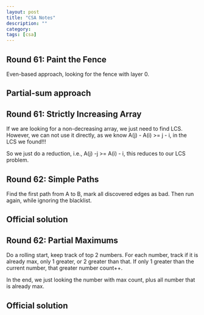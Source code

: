 ```yaml
---
layout: post
title: "CSA Notes" 
description: ""
category: 
tags: [csa]
---
```


Round 61: Paint the Fence
----------
Even-based approach, looking for the fence with layer 0.

Partial-sum approach
-----------

Round 61: Strictly Increasing Array
----------
If we are looking for a non-decreasing array, we just need to find LCS. However, we can not use it directly, as we know A(j) - A(i) >= j - i, in the LCS we found!!!

So we just do a reduction, i.e., A(j) -j >= A(i) - i, this reduces to our LCS problem.


Round 62: Simple Paths
----------
Find the first path from A to B, mark all discovered edges as bad. Then run again, while ignoring the blacklist.

Official solution
---------

Round 62: Partial Maximums
---------
Do a rolling start, keep track of top 2 numbers. For each number, track if it is already max, only 1 greater, or 2 greater than that. If only 1 greater than the current number, that greater number count++.

In the end, we just looking the number with max count, plus all number that is already max.

Official solution
----------
